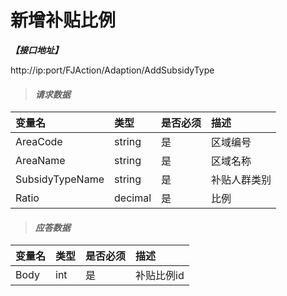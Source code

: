 # 新增补贴比例

_**【接口地址】**_

http://ip:port/FJAction/Adaption/AddSubsidyType

> #### _请求数据_

| 变量名 | 类型 | 是否必须 | 描述 |
| :--- | :--- | :--- | :--- |
| AreaCode | string | 是 | 区域编号 |
| AreaName | string | 是 | 区域名称 |
| SubsidyTypeName | string | 是 | 补贴人群类别 |
| Ratio | decimal | 是 | 比例 |


> #### _应答数据_

| 变量名 | 类型 | 是否必须 | 描述 |
| :--- | :--- | :--- | :--- |
| Body | int | 是 | 补贴比例id |





